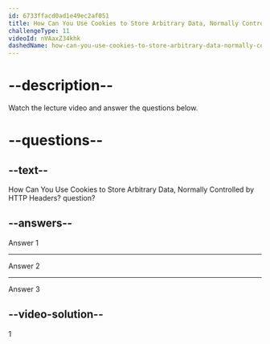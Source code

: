 ```yaml
---
id: 6733ffacd0ad1e49ec2af051
title: How Can You Use Cookies to Store Arbitrary Data, Normally Controlled by HTTP Headers?
challengeType: 11
videoId: nVAaxZ34khk
dashedName: how-can-you-use-cookies-to-store-arbitrary-data-normally-controlled-by-http-headers
---
```


# --description--

Watch the lecture video and answer the questions below.

# --questions--

## --text--

How Can You Use Cookies to Store Arbitrary Data, Normally Controlled by HTTP Headers? question?

## --answers--

Answer 1

---

Answer 2

---

Answer 3

## --video-solution--

1
